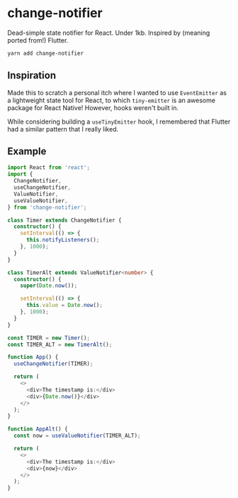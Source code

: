 # change-notifier

Dead-simple state notifier for React. Under 1kb. Inspired by (meaning ported from!) Flutter.

```sh
yarn add change-notifier
```

## Inspiration

Made this to scratch a personal itch where I wanted to use `EventEmitter` as a lightweight state tool for React,
to which `tiny-emitter` is an awesome package for React Native! However, hooks weren't built in.

While considering building a `useTinyEmitter` hook, I remembered that Flutter had a similar pattern that I really liked.

## Example

```ts
import React from 'react';
import {
  ChangeNotifier,
  useChangeNotifier,
  ValueNotifier,
  useValueNotifier,
} from 'change-notifier';

class Timer extends ChangeNotifier {
  constructor() {
    setInterval(() => {
      this.notifyListeners();
    }, 1000);
  }
}

class TimerAlt extends ValueNotifier<number> {
  constructor() {
    super(Date.now());

    setInterval(() => {
      this.value = Date.now();
    }, 1000);
  }
}

const TIMER = new Timer();
const TIMER_ALT = new TimerAlt();

function App() {
  useChangeNotifier(TIMER);

  return (
    <>
      <div>The timestamp is:</div>
      <div>{Date.now()}</div>
    </>
  );
}

function AppAlt() {
  const now = useValueNotifier(TIMER_ALT);

  return (
    <>
      <div>The timestamp is:</div>
      <div>{now}</div>
    </>
  );
}
```
